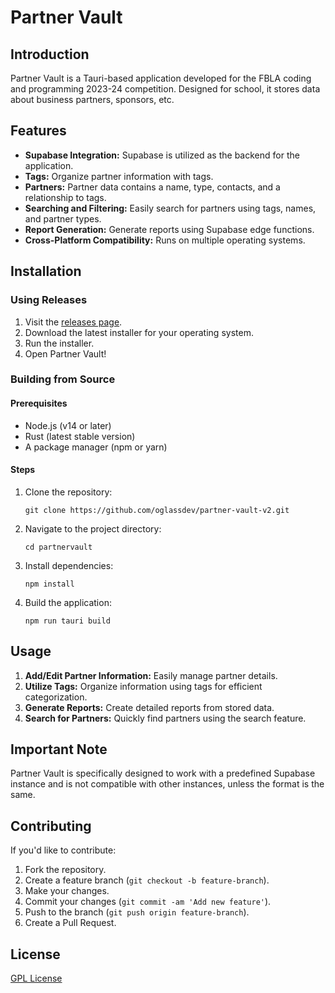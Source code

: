 # Partner Vault

## Introduction

Partner Vault is a Tauri-based application developed for the FBLA coding and programming 2023-24 competition. Designed for school, it stores data about business partners, sponsors, etc.

## Features

- **Supabase Integration:** Supabase is utilized as the backend for the application.
- **Tags:** Organize partner information with tags.
- **Partners:** Partner data contains a name, type, contacts, and a relationship to tags.
- **Searching and Filtering:** Easily search for partners using tags, names, and partner types.
- **Report Generation:** Generate reports using Supabase edge functions.
- **Cross-Platform Compatibility:** Runs on multiple operating systems.

## Installation

### Using Releases

1. Visit the [releases page](https://github.com/oglassdev/partner-vault-v2/releases).
2. Download the latest installer for your operating system.
3. Run the installer.
4. Open Partner Vault!

### Building from Source

#### Prerequisites

- Node.js (v14 or later)
- Rust (latest stable version)
- A package manager (npm or yarn)

#### Steps

1. Clone the repository:
   ```
   git clone https://github.com/oglassdev/partner-vault-v2.git
   ```
2. Navigate to the project directory:
   ```
   cd partnervault
   ```
3. Install dependencies:
   ```
   npm install
   ```
4. Build the application:
   ```
   npm run tauri build
   ```

## Usage

1. **Add/Edit Partner Information:** Easily manage partner details.
2. **Utilize Tags:** Organize information using tags for efficient categorization.
3. **Generate Reports:** Create detailed reports from stored data.
4. **Search for Partners:** Quickly find partners using the search feature.

## Important Note

Partner Vault is specifically designed to work with a predefined Supabase instance and is not compatible with other instances, unless the format is the same.

## Contributing

If you'd like to contribute:

1. Fork the repository.
2. Create a feature branch (`git checkout -b feature-branch`).
3. Make your changes.
4. Commit your changes (`git commit -am 'Add new feature'`).
5. Push to the branch (`git push origin feature-branch`).
6. Create a Pull Request.

## License

[GPL License](LICENSE.txt)
